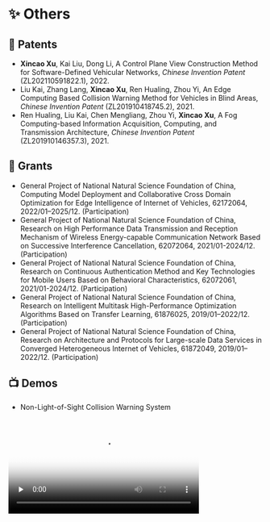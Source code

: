 # ✨ Others

## 📄 Patents

- **Xincao Xu**, Kai Liu, Dong Li, A Control Plane View Construction Method for Software-Defined Vehicular Networks, *Chinese Invention Patent* (ZL202110591822.1), 2022.
- Liu Kai, Zhang Lang, **Xincao Xu**, Ren Hualing, Zhou Yi, An Edge Computing Based Collision Warning Method for Vehicles in Blind Areas, *Chinese Invention Patent* (ZL201910418745.2), 2021.
- Ren Hualing, Liu Kai, Chen Mengliang, Zhou Yi, **Xincao Xu**, A Fog Computing-based Information Acquisition, Computing, and Transmission Architecture, *Chinese Invention Patent* (ZL201910146357.3), 2021.

## 🚧 Grants

- General Project of National Natural Science Foundation of China, Computing Model Deployment and Collaborative Cross Domain Optimization for Edge Intelligence of Internet of Vehicles, 62172064, 2022/01–2025/12. (Participation)
- General Project of National Natural Science Foundation of China, Research on High Performance Data Transmission and Reception Mechanism of Wireless Energy-capable Communication Network Based on Successive Interference Cancellation, 62072064, 2021/01-2024/12. (Participation)
- General Project of National Natural Science Foundation of China, Research on Continuous Authentication Method and Key Technologies for Mobile Users Based on Behavioral Characteristics, 62072061, 2021/01-2024/12. (Participation)
- General Project of National Natural Science Foundation of China, Research on Intelligent Multitask High-Performance Optimization Algorithms Based on Transfer Learning, 61876025, 2019/01–2022/12. (Participation)
- General Project of National Natural Science Foundation of China, Research on Architecture and Protocols for Large-scale Data Services in Converged Heterogeneous Internet of Vehicles, 61872049, 2019/01–2022/12. (Participation)

## 📺 Demos

- Non-Light-of-Sight Collision Warning System
<video id="video" width="75%" controls="" preload="none" poster="https://neardws-1257861591.cos.ap-shanghai.myqcloud.com/2022/09/20220914065946collision_warning883.png">
      <source id="mp4" src="https://neardws-1257861591.cos.ap-shanghai.myqcloud.com/2022/09/20220914061800超视距碰撞预警应用场景889.mp4" type="video/mp4">
      <p>Your user agent does not support the HTML5 Video element.</p>
</video>
